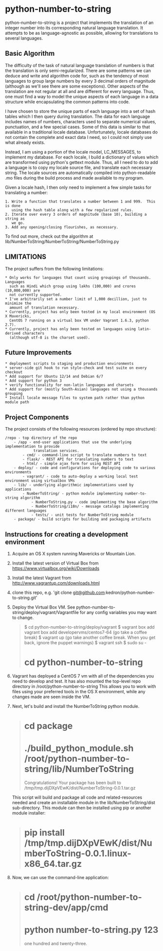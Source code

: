 python-number-to-string
=======================

python-number-to-string is a project that implements the translation of an integer
number into its corresponding natural language translation.  It attempts to be as 
language-agnostic as possible, allowing for translations to several languages.

Basic Algorithm
---------------

The difficulty of the task of natural language translation of numbers is that the
translation is only semi-regularized.  There are some patterns we can deduce and
write and algorithm code for, such as the tendency of most languages to group large 
numbers by every 3 decimal orders of magnitude (although as we'll see there are 
some exceptions).  Other aspects of the translation are not regular at all and 
are different for every language.  Thus, one must find a way to model the unique
aspects of each language in a data structure while encapsulating the common patterns 
into code.

I have chosen to store the unique parts of each language into a set of hash tables
which I then query during translation.  The data for each language includes names
of numbers, characters used to separate numerical values, punctuation, and a few
special cases.  Some of this data is similar to that available in a traditional
locale database.  Unfortunately, locale databases do not contain the complete and 
exact data I need, so I could not simply use what already exists.

Instead, I am using a portion of the locale model, LC\_MESSAGES, to implement my 
database.  For each locale, I build a dictionary of values which are transformed
using python's gettext module.  Thus, all I need to do to add a language is to copy 
my locale source file, and translate each necessary string.  The locale sources
are automatically compiled into python-readable .mo files during the build process
and made available to my program.

Given a locale hash, I then only need to implement a few simple tasks for translating
a number:

    1. Write a function that translates a number between 1 and 999.  This is done
       using the hash table along with a few regularized rules.
    2. Iterate over every 3 orders of magnitude (base 10), building a string as
       we go.
    3. Add any opening/closing flourishes, as necessary.

To find out more, check out the algorithm at lib/NumberToString/NumberToString/NumberToString.py

LIMITATIONS
-----------
The project suffers from the following limitations:

    * Only works for languages that count using groupings of thousands.  Languages
      such as Hindi which group using lakhs (100,000) and crores (10,000,000) are 
      not currently supported.
    * I've arbitrarily set a number limit of 1,000 decillion, just to minimize the
      amount of translation necessary.
    * Currently, project has only been tested in my local environment (OS X Mavericks,
      CentOS 7 running on a virtual box VM under Vagrant 1.6.3, python 2.7).
    * Currently, project has only been tested on languages using latin-derived characters 
      (although utf-8 is the charset used).

Future Improvements
-------------------

    * deployment scripts to staging and production environments
    * server-side git hook to run style-check and test suite on every checkout
    * Add support for Ubuntu 12/14 and Debian 6/7
    * Add support for python 3
    * verify functionality for non-latin languages and charsets
    * Add support for (mostly South-Asian) languages not using a thousands grouping
    * Install locale message files to system path rather than python module path

Project Components
------------------
The project consists of the following resources (ordered by repo structure):

    /repo - top directory of the repo
        - /app - end-user applications that use the underlying implementation to provide
                 translation services.
            - cmd/ - command-line script to translate numbers to text    
            - flask/ - REST API for translating numbers to text
            - html/ - simple ajax form for using REST API
        - deploy/ - code and configurations for deploying code to various environments
            - vagrant/ - code to auto-deploy a working local test environment using virtualbox VMs
        - lib/ - underlying algorithmic implementations used by applications
            - NumberToString/ - python module implementing number-to-string algorithm 
                - NumberToString.py - code implementing the base algorithm
                - NumberToString/i18n/ - message catalogs implementing different languages
                - tests/ - unit tests for NumberToString module
        - package/ - build scripts for building and packaging artifacts

Instructions for creating a development environment
---------------------------------------------------

1. Acquire an OS X system running Mavericks or Mountain Lion.

2. Install the latest version of Virtual Box from https://www.virtualbox.org/wiki/Downloads

3. Install the latest Vagrant from http://www.vagrantup.com/downloads.html

4. clone this repo, e.g. 'git clone git@github.com:kedron/python-number-to-string.git'

5. Deploy the Virtual Box VM. See python-number-to-string/deploy/vagrant/Vagrantfile for any
   config variables you may want to change.

    > $ cd python-number-to-string/deploy/vagrant
    > $ vagrant box add vagrant box add developervms/centos7-64
    > (go take a coffee break)
    > $ vagrant up
    > (go take another coffee break.  When you get back, ignore the puppet warnings)
    > $ vagrant ssh
    > $ sudo su -
    > # cd python-number-to-string

6. Vagrant has deployed a CentOS 7 vm with all of the dependencies you need to develop and
   test.  It has also mounted the top-level repo directory in /root/python-number-to-string
   This allows you to work with files using your preferred tools in the OS X environment, while
   any changes made are seen inside the VM.  
   
7. Next, let's build and install the NumberToString python module.  

    > # cd package
    > # ./build_python_module.sh /root/python-number-to-string/lib/NumberToString
    > Congratulations! Your package has been built to /tmp/tmp.dijDXpVEwK/dist/NumberToString-0.0.1.tar.gz

   This script will build and package all code and related-resources needed and create an 
   installable module in the lib/NumberToString/dist sub-directory.  This module can then 
   be installed using pip or another module installer: 

    > # pip install /tmp/tmp.dijDXpVEwK/dist/NumberToString-0.0.1.linux-x86\_64.tar.gz

8. Now, we can use the command-line application:

    > # cd /root/python-number-to-string-dev/app/cmd
    > # python number-to-string.py 123
    > one hundred and twenty-three.
